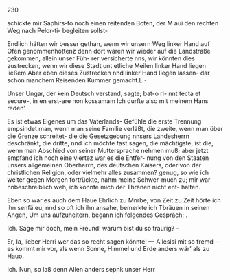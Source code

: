 230

schickte mir Saphirs-to noch einen reitenden Boten, der
M aui den rechten Weg nach Pelor-ti- begleiten sollst-

Endlich hätten wir besser gethan, wenn wir unsern Weg
linker Hand auf Ofen genommenhöttenz denn dort wären
wir wieder auf die Landstraße gekommen, allein unser Füh-
rer versicherte nns, wir könnten dies zustrecken, wenn wir
diese Stadt unt etliche Meilen linker Hand liegen ließem
Aber eben dieses Zustrecken nnd linker Hand liegen lassen-
dar schon manchem Reisenden Kummer gemacht.L ·

Unser Ungar, der kein Deutsch verstand, sagte; bat-o ri-
nnt tecta et secure-, in en erst-are non kossamam Ich
durfte also mit meinem Hans reden’

Es ist etwas Eigenes um das Vaterlands- Gefühle die
erste Trennung empsindet man, wenn man seine Familie
verläßt, die zweite, wenn man über die Grenze schreitet-
die die Gesetzgebung nnsers Landesherrn deschränkt, die
dritte, nnd ich möchte fast sagen, die mächtigste, ist die,
wenn man Abschied von seiner Muttersprache nehmen muß;
aber jetzt empfand ich noch eine viertez war es die Entfer-
nung von den Staaten unsers allgemeinen Oberherrn, des
deutschen Kaisers, oder von der christlichen Religion, oder
vielmehr alles zusammen? genug, so wie ich weiter gegen
Morgen fortrückte, nahm meine Schwer-much zu; mir war
nnbeschreiblich weh, ich konnte mich der Thränen nicht ent-
halten.

Eben so war es auch dem Haue Ehrlich zu Mnrbe;
von Zeit zu Zeit hörte ich ihn senfä.eu, nnd so oft ich ihn
ansahe, bemerkte ich Tbräuen in seinen Angen, Um uns
aufzuheitern, begann ich folgendes Gespräch; .

Ich. Sage mir doch, mein Freund! warum bist du so
traurig? -

Er, Ia, lieber Herri wer das so recht sagen könnte! —
Allesisi mit so fremd — es kommt mir vor, als wenn
Sonne, Himmel und Erde anders wär’ als zu Hauo.

Ich. Nun, so laß denn Allen anders sepnk unser Herr

